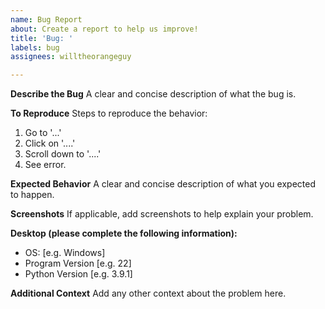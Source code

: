 ```yaml
---
name: Bug Report
about: Create a report to help us improve!
title: 'Bug: '
labels: bug
assignees: willtheorangeguy

---
```


**Describe the Bug**
A clear and concise description of what the bug is.

**To Reproduce**
Steps to reproduce the behavior:

1. Go to '...'
2. Click on '....'
3. Scroll down to '....'
4. See error.

**Expected Behavior**
A clear and concise description of what you expected to happen.

**Screenshots**
If applicable, add screenshots to help explain your problem.

**Desktop (please complete the following information):**

- OS: [e.g. Windows]
- Program Version [e.g. 22]
- Python Version [e.g. 3.9.1]

**Additional Context**
Add any other context about the problem here.
